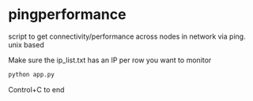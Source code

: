# pingperformance
script to get connectivity/performance across nodes in network via ping. unix based

Make sure the ip_list.txt has an IP per row you want to monitor

```bash
python app.py
```

Control+C to end

